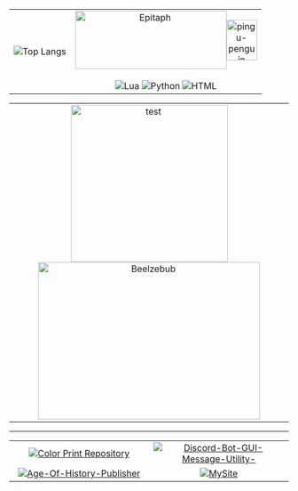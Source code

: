 <div align="center">
  <table border="0">
    <tr>
      <td align="center" valign="middle">
        <img src="https://github-readme-stats.vercel.app/api/top-langs/?username=epitaphnewell&layout=compact" alt="Top Langs" />
      </td>
      <td align="center" valign="middle">
        <span style="display: flex; justify-content: center; align-items: center;">
          <img src="https://images.cooltext.com/5704079.gif" width="273" height="105" alt="Epitaph"/>
          <img src="https://i.ibb.co/rGRWPdq7/pingu-penguin.gif" width="55" height="73" alt="pingu-penguin" />
        </span>
        <br>
        <img src="https://img.shields.io/badge/Lua-%232C2D72.svg?logo=lua&logoColor=white" alt="Lua"/>
        <img src="https://img.shields.io/badge/Python-3776AB?logo=python&logoColor=fff" alt="Python"/>
        <img src="https://img.shields.io/badge/HTML-%23E34F26.svg?logo=html5&logoColor=white" alt="HTML"/>
      </td>
    </tr>
  </table>
</div>
<div align="center">
  <table border="0">
    <tr>
      <td align="center" valign="middle">
        <img src="https://imgur.com/g4hSoPc.gif" widht="400" height="283" alt="test" />
        <img src="https://i.ibb.co/Fmyc11Q/makesweet-9r3yuo.gif" width="400" height="283" alt="Beelzebub" />
      </td>
    </tr>
  </table>
</div>
<hr></hr>

<div align="center">
  <table>
    <tr>
      <td align="center" width="50%">
        <a href="https://github.com/EpitaphNewell/color_print">
          <img src="https://github-readme-stats.vercel.app/api/pin/?username=epitaphnewell&repo=color_print" alt="Color Print Repository" />
        </a>
      </td>
      <td align="center" width="50%"> 
        <a href="https://github.com/EpitaphNewell/Discord-Bot-GUI-Message-Utility-">
          <img src="https://github-readme-stats.vercel.app/api/pin/?username=epitaphnewell&repo=Discord-Bot-GUI-Message-Utility-" alt="Discord-Bot-GUI-Message-Utility-" />
        </a>
      </td>
    </tr>
    <tr>
      <td align="center">
        <a href="https://github.com/EpitaphNewell/Age-Of-History-Publisher">
          <img src="https://github-readme-stats.vercel.app/api/pin/?username=epitaphnewell&repo=Age-Of-History-Publisher" alt="Age-Of-History-Publisher" />
        </a>
      </td>
      <td align="center">
        <a href="https://github.com/EpitaphNewell/MySite">
          <img src="https://github-readme-stats.vercel.app/api/pin/?username=epitaphnewell&repo=MySite" alt="MySite" />
        </a>
      </td>
    </tr>
  </table>
</div>

<!--
<div align="right">
  <img src="https://i.ibb.co/nNmppdWY/3c29d1ca33e1f5a2f3fdfedae2d13979.jpg" width="160" height="173" alt="image1"/>
</div>
!-->
